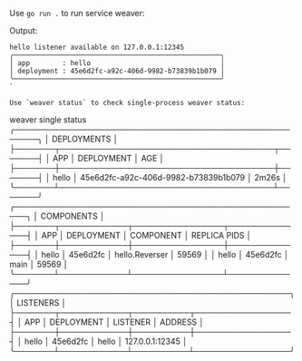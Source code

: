 Use `go run .` to run service weaver:

Output:
```
hello listener available on 127.0.0.1:12345
╭───────────────────────────────────────────────────╮
│ app        : hello                                │
│ deployment : 45e6d2fc-a92c-406d-9982-b73839b1b079 │
╰───────────────────────────────────────────────────╯
`

Use `weaver status` to check single-process weaver status:

```
 weaver single status
╭──────────────────────────────────────────────────────╮
│ DEPLOYMENTS                                          │
├───────┬──────────────────────────────────────┬───────┤
│ APP   │ DEPLOYMENT                           │ AGE   │
├───────┼──────────────────────────────────────┼───────┤
│ hello │ 45e6d2fc-a92c-406d-9982-b73839b1b079 │ 2m26s │
╰───────┴──────────────────────────────────────┴───────╯
╭────────────────────────────────────────────────────╮
│ COMPONENTS                                         │
├───────┬────────────┬────────────────┬──────────────┤
│ APP   │ DEPLOYMENT │ COMPONENT      │ REPLICA PIDS │
├───────┼────────────┼────────────────┼──────────────┤
│ hello │ 45e6d2fc   │ hello.Reverser │ 59569        │
│ hello │ 45e6d2fc   │ main           │ 59569        │
╰───────┴────────────┴────────────────┴──────────────╯
╭─────────────────────────────────────────────────╮
│ LISTENERS                                       │
├───────┬────────────┬──────────┬─────────────────┤
│ APP   │ DEPLOYMENT │ LISTENER │ ADDRESS         │
├───────┼────────────┼──────────┼─────────────────┤
│ hello │ 45e6d2fc   │ hello    │ 127.0.0.1:12345 │
╰───────┴────────────┴──────────┴─────────────────╯
```

